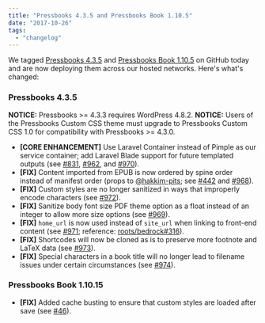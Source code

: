 ```yaml
---
title: "Pressbooks 4.3.5 and Pressbooks Book 1.10.5"
date: "2017-10-26"
tags: 
  - "changelog"
---
```


We tagged [Pressbooks 4.3.5](https://github.com/pressbooks/pressbooks/releases/tag/4.3.5) and [Pressbooks Book 1.10.5](https://github.com/pressbooks/pressbooks-book/releases/tag/1.10.5) on GitHub today and are now deploying them across our hosted networks. Here's what's changed:

### Pressbooks 4.3.5

**NOTICE:** Pressbooks >= 4.3.3 requires WordPress 4.8.2. **NOTICE:** Users of the Pressbooks Custom CSS theme must upgrade to Pressbooks Custom CSS 1.0 for compatibility with Pressbooks >= 4.3.0.

- **[CORE ENHANCEMENT]** Use Laravel Container instead of Pimple as our service container; add Laravel Blade support for future templated outputs (see [#831](https://github.com/pressbooks/pressbooks/issues/831), [#962](https://github.com/pressbooks/pressbooks/pull/962), and [#970](https://github.com/pressbooks/pressbooks/pull/970)).
- **[FIX]** Content imported from EPUB is now ordered by spine order instead of manifest order (props to [@hakkim-pits](https://github.com/hakkim-pits); see [#442](https://github.com/pressbooks/pressbooks/issues/442) and [#968](https://github.com/pressbooks/pressbooks/pull/968)).
- **[FIX]** Custom styles are no longer sanitized in ways that improperly encode characters (see [#972](https://github.com/pressbooks/pressbooks/pull/972)).
- **[FIX]** Sanitize body font size PDF theme option as a float instead of an integer to allow more size options (see [#969](https://github.com/pressbooks/pressbooks/pull/969)).
- **[FIX]** `home_url` is now used instead of `site_url` when linking to front-end content (see [#971](https://github.com/pressbooks/pressbooks/pull/971); reference: [roots/bedrock#316](https://github.com/roots/bedrock/pull/316)).
- **[FIX]** Shortcodes will now be cloned as is to preserve more footnote and LaTeX data (see [#973](https://github.com/pressbooks/pressbooks/pull/973)).
- **[FIX]** Special characters in a book title will no longer lead to filename issues under certain circumstances (see [#974](https://github.com/pressbooks/pressbooks/pull/974)).

### Pressbooks Book 1.10.15

- **[FIX]** Added cache busting to ensure that custom styles are loaded after save (see [#46](https://github.com/pressbooks/pressbooks-book/pull/46)).
